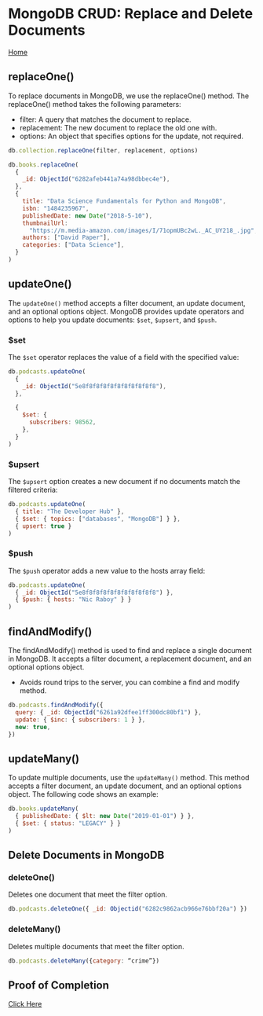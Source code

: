 # MongoDB CRUD: Replace and Delete Documents

[Home](../README.md)

## replaceOne()

To replace documents in MongoDB, we use the replaceOne() method. The replaceOne() method takes the following parameters:

- filter: A query that matches the document to replace.
- replacement: The new document to replace the old one with.
- options: An object that specifies options for the update, not required.

```js
db.collection.replaceOne(filter, replacement, options)

db.books.replaceOne(
  {
    _id: ObjectId("6282afeb441a74a98dbbec4e"),
  },
  {
    title: "Data Science Fundamentals for Python and MongoDB",
    isbn: "1484235967",
    publishedDate: new Date("2018-5-10"),
    thumbnailUrl:
      "https://m.media-amazon.com/images/I/71opmUBc2wL._AC_UY218_.jpg",
    authors: ["David Paper"],
    categories: ["Data Science"],
  }
)
```

## updateOne()

The `updateOne()` method accepts a filter document, an update document, and an optional options object. MongoDB provides update operators and options to help you update documents: `$set`, `$upsert`, and `$push`.

### $set

The `$set` operator replaces the value of a field with the specified value:

```js
db.podcasts.updateOne(
  {
    _id: ObjectId("5e8f8f8f8f8f8f8f8f8f8f8"),
  },

  {
    $set: {
      subscribers: 98562,
    },
  }
)
```

### $upsert

The `$upsert` option creates a new document if no documents match the filtered criteria:

```js
db.podcasts.updateOne(
  { title: "The Developer Hub" },
  { $set: { topics: ["databases", "MongoDB"] } },
  { upsert: true }
)
```

### $push

The `$push` operator adds a new value to the hosts array field:

```js
db.podcasts.updateOne(
  { _id: ObjectId("5e8f8f8f8f8f8f8f8f8f8f8") },
  { $push: { hosts: "Nic Raboy" } }
)
```

## findAndModify()

The findAndModify() method is used to find and replace a single document in MongoDB. It accepts a filter document, a replacement document, and an optional options object.

- Avoids round trips to the server, you can combine a find and modify method.

```js
db.podcasts.findAndModify({
  query: { _id: ObjectId("6261a92dfee1ff300dc80bf1") },
  update: { $inc: { subscribers: 1 } },
  new: true,
})
```

## updateMany()

To update multiple documents, use the `updateMany()` method. This method accepts a filter document, an update document, and an optional options object. The following code shows an example:

```js
db.books.updateMany(
  { publishedDate: { $lt: new Date("2019-01-01") } },
  { $set: { status: "LEGACY" } }
)
```

## Delete Documents in MongoDB

### deleteOne()

Deletes one document that meet the filter option.

```js
db.podcasts.deleteOne({ _id: Objectid("6282c9862acb966e76bbf20a") })
```

### deleteMany()

Deletes multiple documents that meet the filter option.

```js
db.podcasts.deleteMany({category: “crime”})
```

## Proof of Completion

[Click Here](https://ti-user-certificates.s3.amazonaws.com/ae62dcd7-abdc-4e90-a570-83eccba49043/09d120a6-17b5-4e81-940e-cd158dd3e8ee-alexandro-valdez-3159c79b-33e2-4335-a137-15adb2db60b4-certificate.pdf)